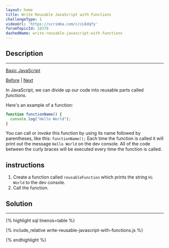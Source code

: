 ```yaml
---
layout: home
title: Write Reusable JavaScript with Functions
challengeType: 1
videoUrl: 'https://scrimba.com/c/cL6dqfy'
forumTopicId: 18378
dashedName: write-reusable-javascript-with-functions
---
```


<div class="row">
<div class="columnStmt" markdown="1">

## Description
------

[Basic JavaScript](./README.md) 

[Before](./shopping-list.md)  | [Next](./passing-values-to-functions-with-arguments.md) 

In JavaScript, we can divide up our code into reusable parts called <dfn>functions</dfn>.

Here's an example of a function:

```js
function functionName() {
  console.log("Hello World");
}
```

You can call or <dfn>invoke</dfn> this function by using its name followed by parentheses, like this: `functionName();` Each time the function is called it will print out the message `Hello World` on the dev console. All of the code between the curly braces will be executed every time the function is called.

##  instructions 

<ol>
  <li>
    Create a function called <code>reusableFunction</code> which prints the string <code>Hi World</code> to the dev console.
  </li>
  <li>
    Call the function.
  </li>
</ol>

</div>
<div class="columnSol" markdown="1">

## Solution
------

{% highlight sql linenos=table %}

{% include_relative write-reusable-javascript-with-functions.js %}

{% endhighlight %}

</div>
</div>

